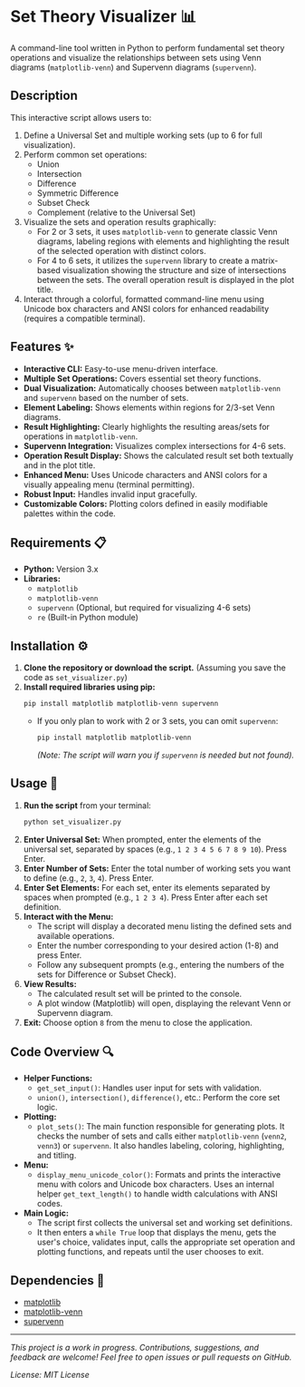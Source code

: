 # Set Theory Visualizer 📊

A command-line tool written in Python to perform fundamental set theory operations and visualize the relationships between sets using Venn diagrams (`matplotlib-venn`) and Supervenn diagrams (`supervenn`).

## Description

This interactive script allows users to:
1.  Define a Universal Set and multiple working sets (up to 6 for full visualization).
2.  Perform common set operations:
    * Union
    * Intersection
    * Difference
    * Symmetric Difference
    * Subset Check
    * Complement (relative to the Universal Set)
3.  Visualize the sets and operation results graphically:
    * For 2 or 3 sets, it uses `matplotlib-venn` to generate classic Venn diagrams, labeling regions with elements and highlighting the result of the selected operation with distinct colors.
    * For 4 to 6 sets, it utilizes the `supervenn` library to create a matrix-based visualization showing the structure and size of intersections between the sets. The overall operation result is displayed in the plot title.
4.  Interact through a colorful, formatted command-line menu using Unicode box characters and ANSI colors for enhanced readability (requires a compatible terminal).

## Features ✨

* **Interactive CLI:** Easy-to-use menu-driven interface.
* **Multiple Set Operations:** Covers essential set theory functions.
* **Dual Visualization:** Automatically chooses between `matplotlib-venn` and `supervenn` based on the number of sets.
* **Element Labeling:** Shows elements within regions for 2/3-set Venn diagrams.
* **Result Highlighting:** Clearly highlights the resulting areas/sets for operations in `matplotlib-venn`.
* **Supervenn Integration:** Visualizes complex intersections for 4-6 sets.
* **Operation Result Display:** Shows the calculated result set both textually and in the plot title.
* **Enhanced Menu:** Uses Unicode characters and ANSI colors for a visually appealing menu (terminal permitting).
* **Robust Input:** Handles invalid input gracefully.
* **Customizable Colors:** Plotting colors defined in easily modifiable palettes within the code.


## Requirements 📋

* **Python:** Version 3.x
* **Libraries:**
    * `matplotlib`
    * `matplotlib-venn`
    * `supervenn` (Optional, but required for visualizing 4-6 sets)
    * `re` (Built-in Python module)

## Installation ⚙️

1.  **Clone the repository or download the script.** (Assuming you save the code as `set_visualizer.py`)
2.  **Install required libraries using pip:**
    ```bash
    pip install matplotlib matplotlib-venn supervenn
    ```
    * If you only plan to work with 2 or 3 sets, you can omit `supervenn`:
        ```bash
        pip install matplotlib matplotlib-venn
        ```
        *(Note: The script will warn you if `supervenn` is needed but not found).*

## Usage 🚀

1.  **Run the script** from your terminal:
    ```bash
    python set_visualizer.py
    ```
2.  **Enter Universal Set:** When prompted, enter the elements of the universal set, separated by spaces (e.g., `1 2 3 4 5 6 7 8 9 10`). Press Enter.
3.  **Enter Number of Sets:** Enter the total number of working sets you want to define (e.g., `2`, `3`, `4`). Press Enter.
4.  **Enter Set Elements:** For each set, enter its elements separated by spaces when prompted (e.g., `1 2 3 4`). Press Enter after each set definition.
5.  **Interact with the Menu:**
    * The script will display a decorated menu listing the defined sets and available operations.
    * Enter the number corresponding to your desired action (1-8) and press Enter.
    * Follow any subsequent prompts (e.g., entering the numbers of the sets for Difference or Subset Check).
6.  **View Results:**
    * The calculated result set will be printed to the console.
    * A plot window (Matplotlib) will open, displaying the relevant Venn or Supervenn diagram.
7.  **Exit:** Choose option `8` from the menu to close the application.

## Code Overview 🔍

* **Helper Functions:**
    * `get_set_input()`: Handles user input for sets with validation.
    * `union()`, `intersection()`, `difference()`, etc.: Perform the core set logic.
* **Plotting:**
    * `plot_sets()`: The main function responsible for generating plots. It checks the number of sets and calls either `matplotlib-venn` (`venn2`, `venn3`) or `supervenn`. It also handles labeling, coloring, highlighting, and titling.
* **Menu:**
    * `display_menu_unicode_color()`: Formats and prints the interactive menu with colors and Unicode box characters. Uses an internal helper `get_text_length()` to handle width calculations with ANSI codes.
* **Main Logic:**
    * The script first collects the universal set and working set definitions.
    * It then enters a `while True` loop that displays the menu, gets the user's choice, validates input, calls the appropriate set operation and plotting functions, and repeats until the user chooses to exit.

## Dependencies 🔗

* [matplotlib](https://matplotlib.org/)
* [matplotlib-venn](https://github.com/konstantint/matplotlib-venn)
* [supervenn](https://github.com/gecko984/supervenn)

---

*This project is a work in progress. Contributions, suggestions, and feedback are welcome! Feel free to open issues or pull requests on GitHub.*

*License: MIT License*

